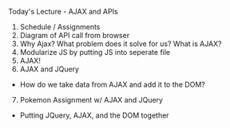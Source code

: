 Today's Lecture - AJAX and APIs

1. Schedule / Assignments
2. Diagram of API call from browser
3. Why Ajax? What problem does it solve for us? What is AJAX?
4. Modularize JS by putting JS into seperate file
5. AJAX!
6. AJAX and JQuery

- How do we take data from AJAX and add it to the DOM?

7. Pokemon Assignment w/ AJAX and JQuery

- Putting JQuery, AJAX, and the DOM together
